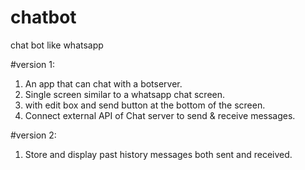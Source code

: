 # chatbot
chat bot like whatsapp

#version 1:
1. An app that can chat with a botserver. 
2. Single screen similar to a whatsapp chat screen. 
3. with edit box and send button at the bottom of the screen. 
4. Connect external API of Chat server to send & receive messages. 

#version 2: 
1. Store and display past history messages both sent and received.

